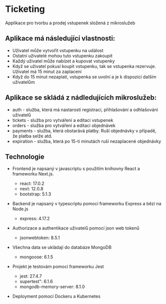 # Ticketing
Applikace pro tvorbu a prodej vstupenek složená z mikroslužeb

## Aplikace má následující vlastnosti:
  - Uživatel může vytvořit vstupenku na událost 
  - Ostatní uživatelé mohou tuto vstupenku zakoupit
  - Každý uživatel může nabízet a kupovat vstupenky
  - Když se uživatel pokusí koupit vstupenku, tak se vstupenka rezervuje. Uživatel má 15 minut za zaplacení
  - Když do 15 minut nezaplatí, vstupenka se uvolní a je k dispozici dalším uživatelům


## Aplikace se skládá z nádledujících mikroslužeb:
  - auth - služba, která má nastarosti registraci, přihlašování a odhlašování uživatelů
  - tickets - služba pro vytváření a editaci vstupenek
  - orders - služba pro vytváření a editaci objednávek
  - payments - služba, která obstarává platby. Ruší objednávky v případě, že platba selže atd.
  - expiration - služba, která po 15-ti minutách ruší nezaplacené objednávky
  
  
## Technologie
  - Frontend je napsaný v javascriptu s použitím knihovny React a frameworku Next.js. 
    - react: 17.0.2
    - next: 12.0.8
    - bootstrap: 5.1.3
  
  - Backend je napsaný v typescriptu pomocí frameworku Express a bězí na Node.js
    - express: 4.17.2
  
  - Authorizace a authentikace uživatelů pomocí json web tokenů  
    - jsonwebtoken: 8.5.1    
    
  - Všechna data se ukládají do databáze MongoDB  
    - mongoose: 6.1.5
      
  - Projekt je testovám pomocí frameworku Jest
    - jest: 27.4.7    
    - supertest": 6.1.6
    - mongodb-memory-server: 8.1.0
    
  - Deployment pomocí Dockeru a Kubernetes

